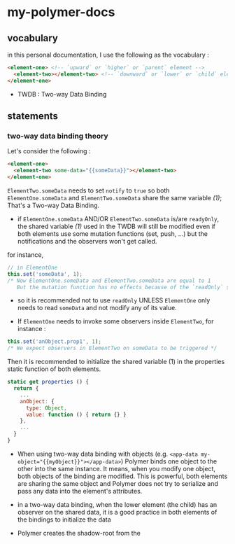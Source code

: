 # my-polymer-docs

## vocabulary

in this personal documentation, I use the following as the vocabulary :

```html
<element-one> <!-- `upward` or `higher` or `parent` element -->
  <element-two></element-two> <!-- `downward` or `lower` or `child` element -->
</element-one>
```

- TWDB : Two-way Data Binding

## statements

### two-way data binding theory

Let's consider the following :

```html
<element-one> 
  <element-two some-data="{{someData}}"></element-two>
</element-one>
```
`ElementTwo.someData` needs to set `notify` to `true` so both `ElementOne.someData` and `ElementTwo.someData` share the same variable *(1)*; That's a Two-way Data Binding.

- if `ElementOne.someData` AND/OR `ElementTwo.someData` is/are `readyOnly`, the shared variable *(1)* used in the TWDB will still be modified even if both elements use some mutation functions (set, push, ...) but the notifications and the observers won't get called.

for instance, 
```javascript
// in ElementOne
this.set('someData', 1);
/* Now ElementOne.someData and ElementTwo.someData are equal to 1
   But the mutation function has no effects because of the `readOnly` set to `true` */
```
- so it is recommended not to use `readOnly` UNLESS `ElementOne` only needs to read `someData` and not modify any of its value.

- If `ElementOne` needs to invoke some observers inside `ElementTwo`, for instance :

```javascript
this.set('anObject.prop1', 1);
/* We expect observers in ElementTwo on someData to be triggered */
```
Then it is recommended to initialize the shared variable (1) in the properties static function of both elements.

```javascript
static get properties () {
  return {
    ...
    anObject: {
      type: Object,
      value: function () { return {} }
    },
    ...
  }
}
```

- When using two-way data binding with objects (e.g. `<app-data my-object="{{myObject}}"></app-data>`) Polymer binds one object to the other into the same instance. It means, when you modify one object, both objects of the binding are modified. This is powerful, both elements are sharing the same object and Polymer does not try to serialize and pass any data into the element's attributes.

- in a two-way data binding, when the lower element (the child) has an observer on the shared data, it is a good practice in both elements of the bindings to initialize the data 

- Polymer creates the shadow-root from the <template> in the <dom-module> only when the instance is attached to the dom. because the lifecycle starts when the instance is attached.
  That means connectedCallback function won't be called before attached.

- _flushProperties() called on a Polymer.Element extended Instance will force the Polymer lifecycle if the Element wasn't attached to the dom. If the Element has a Polymer <template>, _flushProperties() won't create the template and any further attachment of the Element to the dom won't trigger the creation of the Polymer <template> as well. It is then not recommended to use this function, unless the Element is only a data-structure that the application is using to store data.

- It is not recommended to reflectToAttribute an object-type or Array of object-type properties, for Polymer serialize and can generate long string of text pasted in the dom (and there is no use).

- It is possible to use Array of objects in a two-way data binding because polymer binds the data using references.

- When using Array of objects in a two-way data binding, we can use paths in template. e.g.
```
<b>{{theArray.0.property}}</b>
```

- To change and notify the change of an object property (if the object is a property of the Polymer element, or if the object is in an array and the array is a property of the Polymer element) or the value of an array, use the function **set**, for instance :

```javascript
this.set('theObject.property', 14); // if the object is a property
this.set('intArray.0', 14); // if the array is a property
this.set('objArray.0.property', 14); // if the object is in an array and the array a property
```

note : it is important to note that using **set** or **notifyPath** will only affect templates where the placeholders match the changes and related observers such as

```javascript
static get observers () {
  return ['_udpateElement(objArray.0.property)'];
}
```
